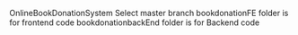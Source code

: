 OnlineBookDonationSystem
Select master branch
bookdonationFE folder is for frontend code
bookdonationbackEnd folder is for Backend code
